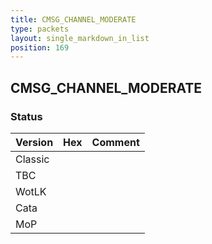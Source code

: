 ```yaml
---
title: CMSG_CHANNEL_MODERATE
type: packets
layout: single_markdown_in_list
position: 169
---
```


## CMSG_CHANNEL_MODERATE

### Status

Version | Hex | Comment
---------- | ---------- | ---------- 
Classic |  |  
TBC |  |  
WotLK |  |  
Cata |  |  
MoP |  |  